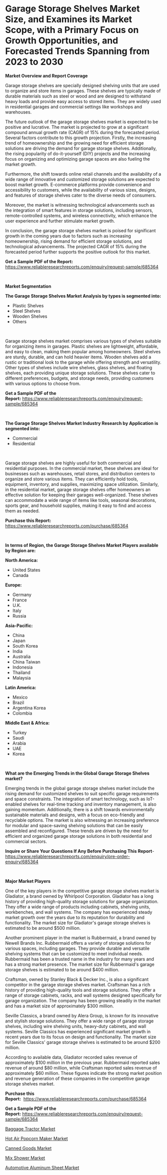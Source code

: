 <p><h1>Garage Storage Shelves Market Size, and Examines its Market Scope, with a Primary Focus on Growth Opportunities, and Forecasted Trends Spanning from 2023 to 2030</h1></p><p><strong>Market Overview and Report Coverage</strong></p>
<p><p>Garage storage shelves are specially designed shelving units that are used to organize and store items in garages. These shelves are typically made of durable materials such as steel or wood and are designed to withstand heavy loads and provide easy access to stored items. They are widely used in residential garages and commercial settings like workshops and warehouses.</p><p>The future outlook of the garage storage shelves market is expected to be positive and lucrative. The market is projected to grow at a significant compound annual growth rate (CAGR) of 15% during the forecasted period. Several factors contribute to this growth projection. Firstly, the increasing trend of homeownership and the growing need for efficient storage solutions are driving the demand for garage storage shelves. Additionally, the rising popularity of do-it-yourself (DIY) projects and the increasing focus on organizing and optimizing garage spaces are also fueling the market growth.</p><p>Furthermore, the shift towards online retail channels and the availability of a wide range of innovative and customized storage solutions are expected to boost market growth. E-commerce platforms provide convenience and accessibility to customers, while the availability of various sizes, designs, and features of storage shelves cater to the diverse needs of consumers.</p><p>Moreover, the market is witnessing technological advancements such as the integration of smart features in storage solutions, including sensors, remote-controlled systems, and wireless connectivity, which enhance the user experience and further stimulate market growth.</p><p>In conclusion, the garage storage shelves market is poised for significant growth in the coming years due to factors such as increasing homeownership, rising demand for efficient storage solutions, and technological advancements. The projected CAGR of 15% during the forecasted period further supports the positive outlook for this market.</p></p>
<p><strong>Get a Sample PDF of the Report:</strong> <a href="https://www.reliableresearchreports.com/enquiry/request-sample/685364">https://www.reliableresearchreports.com/enquiry/request-sample/685364</a></p>
<p>&nbsp;</p>
<p><strong>Market Segmentation</strong></p>
<p><strong>The Garage Storage Shelves Market Analysis by types is segmented into:</strong></p>
<p><ul><li>Plastic Shelves</li><li>Steel Shelves</li><li>Wooden Shelves</li><li>Others</li></ul></p>
<p>&nbsp;</p>
<p><p>Garage storage shelves market comprises various types of shelves suitable for organizing items in garages. Plastic shelves are lightweight, affordable, and easy to clean, making them popular among homeowners. Steel shelves are sturdy, durable, and can hold heavier items. Wooden shelves add a rustic or traditional look to the garage while offering strength and versatility. Other types of shelves include wire shelves, glass shelves, and floating shelves, each providing unique storage solutions. These shelves cater to different preferences, budgets, and storage needs, providing customers with various options to choose from.</p></p>
<p><strong>Get a Sample PDF of the Report:</strong>&nbsp;<a href="https://www.reliableresearchreports.com/enquiry/request-sample/685364">https://www.reliableresearchreports.com/enquiry/request-sample/685364</a></p>
<p>&nbsp;</p>
<p><strong>The Garage Storage Shelves Market Industry Research by Application is segmented into:</strong></p>
<p><ul><li>Commercial</li><li>Residential</li></ul></p>
<p>&nbsp;</p>
<p><p>Garage storage shelves are highly useful for both commercial and residential purposes. In the commercial market, these shelves are ideal for businesses such as warehouses, retail stores, and distribution centers to organize and store various items. They can efficiently hold tools, equipment, inventory, and supplies, maximizing space utilization. Similarly, in the residential market, garage storage shelves offer homeowners an effective solution for keeping their garages well-organized. These shelves can accommodate a wide range of items like tools, seasonal decorations, sports gear, and household supplies, making it easy to find and access them as needed.</p></p>
<p><strong>Purchase this Report:</strong>&nbsp; <a href="https://www.reliableresearchreports.com/purchase/685364">https://www.reliableresearchreports.com/purchase/685364</a></p>
<p>&nbsp;</p>
<p><strong>In terms of Region, the Garage Storage Shelves Market Players available by Region are:</strong></p>
<p>
    <p> <strong> North America: </strong>
        <ul>
            <li>United States</li>
            <li>Canada</li>
        </ul>
        </p> 
    <p> <strong> Europe: </strong>
        <ul>
            <li>Germany</li>
            <li>France</li>
            <li>U.K.</li>
            <li>Italy</li>
            <li>Russia</li>
        </ul>
        </p> 
    <p> <strong> Asia-Pacific: </strong>
        <ul>
            <li>China</li>
            <li>Japan</li>
            <li>South Korea</li>
            <li>India</li>
            <li>Australia</li>
            <li>China Taiwan</li>
            <li>Indonesia</li>
            <li>Thailand</li>
            <li>Malaysia</li>
        </ul>
        </p> 
    <p> <strong> Latin America: </strong>
        <ul>
            <li>Mexico</li>
            <li>Brazil</li>
            <li>Argentina Korea</li>
            <li>Colombia</li>
        </ul>
        </p> 
    <p> <strong> Middle East & Africa: </strong>
        <ul>
            <li>Turkey</li>
            <li>Saudi</li>
            <li>Arabia</li>
            <li>UAE</li>
            <li>Korea</li>
        </ul>
    </p>
    </p>
<p>&nbsp;</p>
<p><strong>What are the Emerging Trends in the Global Garage Storage Shelves market?</strong></p>
<p><p>Emerging trends in the global garage storage shelves market include the rising demand for customized shelves to suit specific garage requirements and space constraints. The integration of smart technology, such as IoT-enabled shelves for real-time tracking and inventory management, is also gaining momentum. Additionally, there is a shift towards environmentally sustainable materials and designs, with a focus on eco-friendly and recyclable options. The market is also witnessing an increasing preference for modular and space-saving shelving solutions that can be easily assembled and reconfigured. These trends are driven by the need for efficient and organized garage storage solutions in both residential and commercial sectors.</p></p>
<p><strong>Inquire or Share Your Questions If Any Before Purchasing This Report</strong>- <a href="https://www.reliableresearchreports.com/enquiry/pre-order-enquiry/685364">https://www.reliableresearchreports.com/enquiry/pre-order-enquiry/685364</a></p>
<p>&nbsp;</p>
<p><strong>Major Market Players</strong></p>
<p><p>One of the key players in the competitive garage storage shelves market is Gladiator, a brand owned by Whirlpool Corporation. Gladiator has a long history of providing high-quality storage solutions for garage organization. They offer a wide range of products including cabinets, shelving units, workbenches, and wall systems. The company has experienced steady market growth over the years due to its reputation for durability and functionality. The market size for Gladiator's garage storage shelves is estimated to be around $500 million.</p><p>Another prominent player in the market is Rubbermaid, a brand owned by Newell Brands Inc. Rubbermaid offers a variety of storage solutions for various spaces, including garages. They provide durable and versatile shelving systems that can be customized to meet individual needs. Rubbermaid has been a trusted name in the industry for many years and has a strong market presence. The market size for Rubbermaid's garage storage shelves is estimated to be around $400 million.</p><p>Craftsman, owned by Stanley Black & Decker Inc., is also a significant competitor in the garage storage shelves market. Craftsman has a rich history of providing high-quality tools and storage solutions. They offer a range of storage cabinets, racks, and wall systems designed specifically for garage organization. The company has been growing steadily in the market and has a market size of approximately $300 million.</p><p>Seville Classics, a brand owned by Alera Group, is known for its innovative and stylish storage solutions. They offer a wide range of garage storage shelves, including wire shelving units, heavy-duty cabinets, and wall systems. Seville Classics has experienced significant market growth in recent years due to its focus on design and functionality. The market size for Seville Classics' garage storage shelves is estimated to be around $200 million.</p><p>According to available data, Gladiator recorded sales revenue of approximately $100 million in the previous year. Rubbermaid reported sales revenue of around $80 million, while Craftsman reported sales revenue of approximately $60 million. These figures indicate the strong market position and revenue generation of these companies in the competitive garage storage shelves market.</p></p>
<p><strong>Purchase this Report:</strong>&nbsp;&nbsp;<a href="https://www.reliableresearchreports.com/purchase/685364">https://www.reliableresearchreports.com/purchase/685364</a></p>
<p></p>
<p><strong>Get a Sample PDF of the Report:</strong>&nbsp;<a href="https://www.reliableresearchreports.com/enquiry/request-sample/685364">https://www.reliableresearchreports.com/enquiry/request-sample/685364</a></p>
<p><p><a href="https://www.linkedin.com/pulse/baggage-tractor-market-research-report-unlocks-analysis-tdrye/">Baggage Tractor Market</a></p><p><a href="https://medium.com/@reportprime04/hot-air-popcorn-maker-market-share-evolution-and-market-growth-trends-2023-2030-5890e2dbbd5e">Hot Air Popcorn Maker Market</a></p><p><a href="https://medium.com/@reportprime05/analyzing-canned-goods-market-global-industry-perspective-and-forecast-2023-to-2030-8ac26d6bdf1a">Canned Goods Market</a></p><p><a href="https://github.com/Chiragrp23/Market-Research-Report-List-1/blob/main/mix-shower-market.md">Mix Shower Market</a></p><p><a href="https://www.linkedin.com/pulse/automotive-aluminum-sheet-market-size-growth-forecast-from-13zce/">Automotive Aluminum Sheet Market</a></p></p>